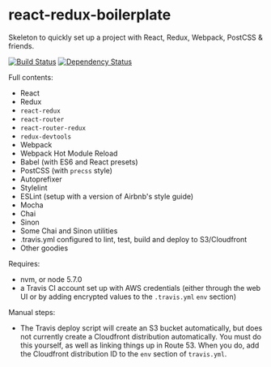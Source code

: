 # react-redux-boilerplate

Skeleton to quickly set up a project with React, Redux, Webpack, PostCSS & friends.

[![Build Status](https://travis-ci.org/bjacobel/react-redux-boilerplate.svg?branch=master)](https://travis-ci.org/bjacobel/react-redux-boilerplate) [![Dependency Status](https://david-dm.org/bjacobel/react-redux-boilerplate.svg)](https://david-dm.org/bjacobel/react-redux-boilerplate)

Full contents:
  - React
  - Redux
  - `react-redux`
  - `react-router`
  - `react-router-redux`
  - `redux-devtools`
  - Webpack
  - Webpack Hot Module Reload
  - Babel (with ES6 and React presets)
  - PostCSS (with `precss` style)
  - Autoprefixer
  - Stylelint
  - ESLint (setup with a version of Airbnb's style guide)
  - Mocha
  - Chai
  - Sinon
  - Some Chai and Sinon utilities
  - .travis.yml configured to lint, test, build and deploy to S3/Cloudfront
  - Other goodies


Requires:
  - nvm, or node 5.7.0
  - a Travis CI account set up with AWS credentials (either through the web UI or by adding encrypted values to the `.travis.yml` `env` section)

Manual steps:
  - The Travis deploy script will create an S3 bucket automatically, but does not currently create a Cloudfront distribution automatically. You must do this yourself, as well as linking things up in Route 53. When you do, add the Cloudfront distribution ID to the `env` section of `travis.yml`.
